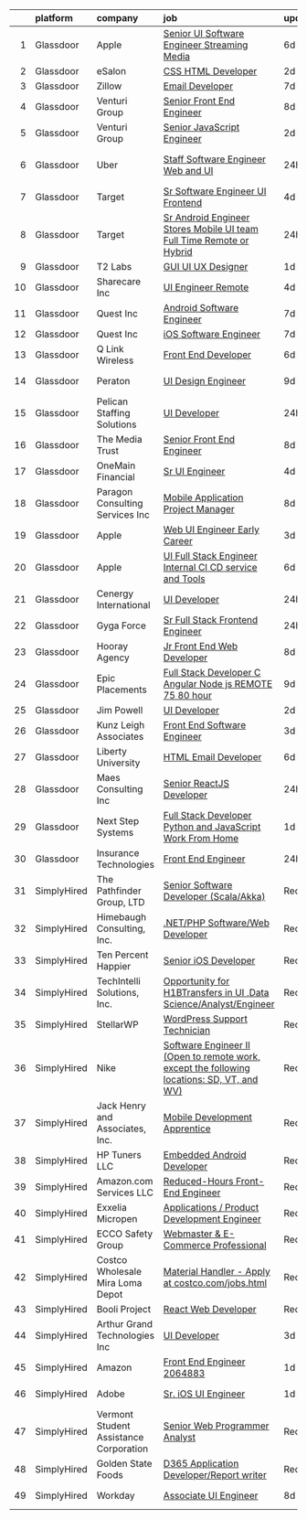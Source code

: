 

|    | platform    | company                                | job                                                                                                                                                                                                                                                                                                                                                                                                                                                                                                                                                                                                                                                                                                                                                                                                                                                                                                                                                                                                                                                                                                                                                                                                                                                                                                                                                                                                                                                                                    | update_time   | location                  |
|---:|:------------|:---------------------------------------|:---------------------------------------------------------------------------------------------------------------------------------------------------------------------------------------------------------------------------------------------------------------------------------------------------------------------------------------------------------------------------------------------------------------------------------------------------------------------------------------------------------------------------------------------------------------------------------------------------------------------------------------------------------------------------------------------------------------------------------------------------------------------------------------------------------------------------------------------------------------------------------------------------------------------------------------------------------------------------------------------------------------------------------------------------------------------------------------------------------------------------------------------------------------------------------------------------------------------------------------------------------------------------------------------------------------------------------------------------------------------------------------------------------------------------------------------------------------------------------------|:--------------|:--------------------------|
|  1 | Glassdoor   | Apple                                  | [Senior UI Software Engineer   Streaming Media](https://www.glassdoor.com/partner/jobListing.htm?pos=128&ao=1110586&s=58&guid=000001814c63a56fb140d79080585c82&src=GD_JOB_AD&t=SR&vt=w&cs=1_6357330d&cb=1654844008265&jobListingId=1007917013798&cpc=C4A69CCDBB3B9599&jrtk=3-0-1g56679cir0og801-1g56679ct36hh000-977686ffc047158c--6NYlbfkN0BvKrLyj5gPmtZO9T8euul8TCxuuKNOtzRJOomxnwSEodTz2Bc-sPZlC5mDe-NOaJjo2lqg1vkfF7ZhM34fB22XAFcitZHHNDFhF_hmP-52h9MFLB_cGXLjIhXMlfCLB0GyQmB6IQYu0HW6dfIQUKvNqM7TswbsVJDXWS4IFeQzCA5eO_jZGowMsYArUaNQeZlZfbVvLerwi9_g6J-iHAWLXE_JjaUKIBW9s-5f-KMK1LOe6g_l6tYp-xIypP5uSxdeJ-1hIXZ6FfTNRPo1ElnSqERN_veHqRM9-o1KXVTPqDvtpvWqcqQw8rWCM7RihbRQzY6PoyTRFStaH9akaBC7UgeT5YF4P_Js9TDxJwrFt-m_-7AQNwhcpGQW_j8MBABmUChofoKgYQ3SCK7HbpAdzgewF-UO4VPAaDbp-sdwGTWPuioubWOLwpFtBpC-RCQvP63GjPJEPBZyElLH0GTYFUy5Law-7rFtpYhimDwnJEz_UBz21II36PDSNYlMMhRJeoWQmc2pWo62bV7mnIRwcD6g8b3GOwBqXj1i0rUW25jLxInEfl2lA_3v2NHIGmg2flZZ16tGq1Pnpd_nSW6efaBtIaKbBcY-rjAXL0dL-VrSADnXIdkl5T3mePVYZOHWptH54c-jCCtmG9sEkRjraY-uq4VJXjwtF2eUH1WyPKcucE0mcBW1A22pj4pdQj_bLZXxWLUU8OGv28E9o4QtsMlAs00dD8MzyPsH7o_N9gjI4t1xLMPw9XCm1cdGbcLIUOj2RTPZzrHMeP-wbR0ON9i-Vym1XSX1Rb6lFrXorQHb8x8PWzAg82-Ww6dAtRyPlDBGWBUC7Ld5-dej4Jh8byW_F3Gg3ROBO_mth09UR1pFJSsAK6jTjVTCLj0qtdjn4S1l8s5a-HXHXSowNX78hgLFGuce7L5duYxqvptgzCAVqBavpelfAGErTFQdXX6dSwkEFSyJGJW3RHA8tlyO1WNi6yDhLdA%3D)                                                                                                      | 6d            | San Diego, CA             |
|  2 | Glassdoor   | eSalon                                 | [CSS   HTML Developer](https://www.glassdoor.com/partner/jobListing.htm?pos=116&ao=1110586&s=58&guid=000001814c63a56fb140d79080585c82&src=GD_JOB_AD&t=SR&vt=w&ea=1&cs=1_2e54fa30&cb=1654844008264&jobListingId=1007924725713&cpc=F41FEAB56D215062&jrtk=3-0-1g56679cir0og801-1g56679ct36hh000-d78d28495f642f53--6NYlbfkN0BEZjN4yZdNxGTJSfeQLQOWG2stMqrQEYxPlXsGtCvXCbogS6p6IFYnszG3ouTNGqz6O7jpNIceYlz64cswnB0sIHM7SRDvZqn9H6CTiV_93sAbrfT2OsakmclQVsZTpbu-Yrthf8MLuwd4pYCyTtZPYjZXbP28sb7Nsrd8BES0pL2YqK_prWsJycwfovhj_T01XeOYbsVu_B5Pmto4Qk1wxGE3tHm7IM037cezrA10ds-Qp8sHh4u6KRZ3-kSdc25fSyBZqzuokGFjC__Gaqe2QwAYdJ-DyFJ7L84IiuvYfVYo1yJiTxZheIpVAJ7JTdQDCcDpjqjJGtWmmifL89-tQsdsl5KSqSTpYUj1jv7s9UxSdfZnm80DLn-LEgv2ay9CG1zhuaXnaLyV6mlwz4VNRUhPa9RKCZ18cLKe5jnmKHK5ISKxUOSHc46dj0w2IvK081AKjPsjMQ%3D%3D)                                                                                                                                                                                                                                                                                                                                                                                                                                                                                                                                                                                                                                                                            | 2d            | Remote                    |
|  3 | Glassdoor   | Zillow                                 | [Email Developer](https://www.glassdoor.com/partner/jobListing.htm?pos=106&ao=1110586&s=58&guid=000001814c63a56fb140d79080585c82&src=GD_JOB_AD&t=SR&vt=w&cs=1_4126d75e&cb=1654844008262&jobListingId=1007914140809&cpc=8795CF9063CD573D&jrtk=3-0-1g56679cir0og801-1g56679ct36hh000-d5a371a2296d9443--6NYlbfkN0ANMurRYyPEXg08u6OamUd1Mvhk-zhFSGYIZgoJR86UvYL2v6MoUqae-sD5DnU21vr3PQNu8ZSqa2obWZbktWxgr0g78Syxir6qFJq9FS2-QcG1zbH-ZdReyN6tfx4WDorKu6fRAqkaeyW2Vts6RUdmNBZQ99TRrPTVGAhRaKI30y0uU0hLQkByXtkUqLavXshuXwIPbng46zM2Z5JoxypoCnfxp2wZV_HASFkq7Z1nD6QjfCdpQ8hVBsfbn-6qYGS7Dg4haSoHPeTlyVuLheczEGtHmS5sraWiQL2x6aFYGm85CJbOXhkYQJo2NS87q-ep3p7mrBsyhyFe3Y1S7dtGAfPf3iu-ls3eM5Vh23dvhxZxSRKT_ELU7nkDkFDk9WnapuCl99XfTtXGw1jDPi6Kbbpa5BiUE3jCo5kTpsILsgFNbJjfXyplo-iVprIZ3dy44Qr_DRWcSlx6RPDv0VJeQbfuv42OLjmHVeBbpgzapm1NmjSFUQD9KxZxEpuOVz6vPijLkmDfrbaWKxgXKRf-gJe5_hWpSsLR_VvohbUnlwo1avnooDDWaAPxwJvujldSwu77B231U7SroS1JYRJQiVmYmTiptPjMuNdknwd9ERjKB2EP7Wll4iKEH7t5CyGJAPf1ZCfHw7n7IoZsWQlUpifAHeT2o0s9q189ijbsP779r742Azp-TReIh7WNP4mdY1lc-BgrWuGxlTCLLfafh-jQLhEp5tQ0v7S_kKNYcbnsVqPt6fsXCC2kY5Q_VaFlIKqwtEQgIcr25B6hjhExjsrak-PqQSOwTFyL6ARW2U3MBAnBGS2vGg4eoY4hY6g5voQTgBfAPbQE1Y0rMc5trcDz3VefR7kAuOSJouRQUmi6zdpt6JmYkYBA1rT9ZoI%3D)                                                                                                                                                                                                                                    | 7d            | Remote                    |
|  4 | Glassdoor   | Venturi Group                          | [Senior Front End Engineer](https://www.glassdoor.com/partner/jobListing.htm?pos=117&ao=1110586&s=58&guid=000001814c63a56fb140d79080585c82&src=GD_JOB_AD&t=SR&vt=w&ea=1&cs=1_82f2b40d&cb=1654844008264&jobListingId=1007910234755&cpc=545C0D17DAD7ABB7&jrtk=3-0-1g56679cir0og801-1g56679ct36hh000-0cce87c2f7dcf889--6NYlbfkN0DiMBqcaSMT8lrn_viPgFID_2aewekq0duxyJS2DdWDl6I0UnuoC7mcAdBs-ATn3cQAqSfDZUWF8wDtisZl3LekXIOX6FaYmusw585o9ZO7sI8LGYrnZGjTFQGZ7mupt4N0O9tN-kHcTr-uSPAMFUYLAO8bRRkbOVyIQEVy3Uur1MOgfmffHx3N-XVdVbrHzmcUoJBqeN_4op1-VXD_DefehEAQSlPO5-MHSSs3qtlF2WFJ-6BZKgkzV3MBLfw7fjLR3itTrf3uDOTPFr5I4GzEACPATqdM2w-0hMgS0rJ-VVSauaTW4pIvyCVVfpou_yj6L6q4Y7ERnxNu63RRi_QhgNr1CTuXn2UWpFV7MxM_oaxomMSiIdkrGHkQNCglMAwi1iSDZvqVKYguq3QWeDMJI37gd8NjbNl-2Znc9oBP5UdNqogMFoRbbclt5jWfoY8jghU-ZrR8Z-qpRRS4oaJQjg9jUiRynuR1XFHTJJWA53dwddqLVd46rDmeWN34dkTrC94iZrReF3N7aWYPbKJP)                                                                                                                                                                                                                                                                                                                                                                                                                                                                                                                                                                                                   | 8d            | Remote                    |
|  5 | Glassdoor   | Venturi Group                          | [Senior JavaScript Engineer](https://www.glassdoor.com/partner/jobListing.htm?pos=111&ao=1110586&s=58&guid=000001814c63a56fb140d79080585c82&src=GD_JOB_AD&t=SR&vt=w&ea=1&cs=1_3113cad9&cb=1654844008263&jobListingId=1007924193678&cpc=22ABB673398E21F3&jrtk=3-0-1g56679cir0og801-1g56679ct36hh000-16a11cd588445278--6NYlbfkN0DiMBqcaSMT8lrn_viPgFID_2aewekq0duxyJS2DdWDl6I0UnuoC7mcAdBs-ATn3cTJ7WnazL3hN_7r7xQClF3UBH9hAB5PIuwx3ioaNfcNfiiq52Wo2nP9LHOllyiWju554nExgLH_thI2EMcA5D4rMJ7EXSv9ZRAROZHA3QxBGEvwjVtxkiDrmIFHj52hAkib9LArfN6ZO86aPVZ1FO8oNuEOibYGjQ2wSqqgmKccXGQcVUAtLTz3T48uxveP4rPLzIb75aeo8fdDeD8PoMe7L8fhVK0YE0la0WVN7KxDqSjWprr2GvhsmIq8v7ihQZunWHhjgB3CBNZDlQf1Ap74R5sxVUJGYlfED0wRl75RRhbpEnczSiqHeiHF69YVjgmzeujAJLBmyL55LO05NjIXFUTCayoAIEnZzWwYSY-5SlI4xNpelRd0B-mO1X3engABfH4vM2o9rINhZ7fdFgRFzsS9bqPWEa_670wyvFd5QkSMyIOHJrmB6bI2S5zyMmFC0i2x-Oyv0tapcdNCESx2)                                                                                                                                                                                                                                                                                                                                                                                                                                                                                                                                                                                                  | 2d            | Remote                    |
|  6 | Glassdoor   | Uber                                   | [Staff Software Engineer   Web and UI](https://www.glassdoor.com/partner/jobListing.htm?pos=115&ao=1110586&s=58&guid=000001814c63a56fb140d79080585c82&src=GD_JOB_AD&t=SR&vt=w&cs=1_b133d5cc&cb=1654844008263&jobListingId=1007930463497&cpc=1FDE87803EF93CD3&jrtk=3-0-1g56679cir0og801-1g56679ct36hh000-82379d0ad716ec50--6NYlbfkN0AVIi8UxprrPGU7QPohOxOOpynq0pcPnEidcD-eE3H2Sjj4_Pku15tMmP7NP-uADjoeetfiRotnvvw4s6V87fYapHfL8VtlRrUhCg-wyrq18JtzAETy-wFtx_PUhH-1t03Ypyp2dlcuef0C7KdRwVHv_l0v3ivocQ4J1y_JiRqlMiwEbUEyF8SYcwmP1jrT3SFFu91CoosgeGM3Mhnc-y4Kol7X3p_vsEBJkWcQuKFcV2IT0SK3n4TgTnsUuqz7lL6jDcKN1HMoE1Y7wdd1IQDx1GkLFAEJkbr-wQycgfxcKegzazPjvcUHpWf435tKmYjOv121KgEkV9tNlYzCUlHOi12C2xNZlTQwQahJgeYRrtu2dNGO37sPvHCJJrq8Sg2A4V4EYIls6Er-wbXmi6_iO_gD940PaP6NV8284-jWrF0ENFuwG-9pSC_Zw0b5xlmIWbiwMY1-tD99aDoeo3g1f9TAHeDbcQdnZTV9zzGoIh6o-awLDprCtALJ5PePdvbyaaRBEztdbKYKSW-lO9F47IRceOKES1Qv4J0JasJewy7IT5hvx2ifhSRaKhK8cRkorQbEYZa1BWfDTQVJuF7YostwfY_VJs47TuAcHo50BWGcLy3fVrR0lbdn80nCepR7F7QNXgj2-mSh34tCH-661CMcIWix8TKPgdcjrnCIMoawjLZO4KmJWe7SvsNH7x-A-46XgwW8QpqzJU5qOSRUPvUdMko98qG9lX_4MzYWF64joPUz-SiwYUirQoYnyd2GCGJfS8FuBOMhmqMXkIxHl-jK2oW4phgYbCGm6WYQzFL6MNO0AvoR1TUM_SAdPKcqRL9U2sT57CTrzr4TxoCk2CL_SUPKWw-CqkvM_VXsHVyznXcd2ztm2yFmyXqsB4qfnYOQEAk56v0d_HjMOxqiG7HV5raYJanRBDM_wAQ8fqrdgdnj-viZXRxLVwnpjkHvJVz52gqFyqtSwq27zU3S)                                                                                                                             | 24h           | San Francisco, CA         |
|  7 | Glassdoor   | Target                                 | [Sr  Software Engineer   UI Frontend](https://www.glassdoor.com/partner/jobListing.htm?pos=121&ao=1110586&s=58&guid=000001814c63a56fb140d79080585c82&src=GD_JOB_AD&t=SR&vt=w&cs=1_d3a6fce5&cb=1654844008265&jobListingId=1007919401206&cpc=75B6770C194DCF89&jrtk=3-0-1g56679cir0og801-1g56679ct36hh000-4896f95e10495317--6NYlbfkN0AgONBeCfCTVljpwzR96jFX3mtyFC--n153CYnqiKkqIbEzGownH_L0_wgVvmdp1a1UNNXTmVsFEDtrepYvHmTbD6PaDEHKGAdyg0TOC3ujXq--XGgAPkZVHX5KEpCy2UWFnkTLmKbChWVPJ52gagBNQ9Kv5Bqa5MfGz8Q4uJgqb_ay7oXmVCLwbpnZjUC5BmjQhLSDAwlMrNgdqdV2LNhXU7Yf4rzoMbKIfFsQOCbW4h5MF2TSB5hz8tFVCPzY3sUEhn6xEEsPtkzTpHs7vOisx-T_qVKEpTdMCRz9O7zFNOmgn_JCT9wiU9un4TBo1b6hCHGZkpASSGPEQSy-nQttPgv8gV1BZyWuQDAtFLbRGL6Ze7yaa8QmNA1aXyPEKlam1jNlXJQK7aalLTHOQ22ZO2OwaxPARI2Nn7ZUwRfxvi2EwSevHRwk)                                                                                                                                                                                                                                                                                                                                                                                                                                                                                                                                                                                                                                                                                              | 4d            | Salt Lake City, UT        |
|  8 | Glassdoor   | Target                                 | [Sr  Android Engineer   Stores Mobile UI team  Full Time Remote or Hybrid ](https://www.glassdoor.com/partner/jobListing.htm?pos=103&ao=1110586&s=58&guid=000001814c63a56fb140d79080585c82&src=GD_JOB_AD&t=SR&vt=w&cs=1_8a5671b0&cb=1654844008262&jobListingId=1007930281865&cpc=8EBC6093F3E034FB&jrtk=3-0-1g56679cir0og801-1g56679ct36hh000-f0b5e2c42fa46481--6NYlbfkN0AgONBeCfCTVljpwzR96jFX3mtyFC--n153CYnqiKkqIX_9jcboxCHu9xR05732QjkzFvW204qtu-Pzo7lxbSIZBRWHewz-YwYKFRwSTd5hwkpxvs5FIJA9SKWm-KHNc4tlZiXImZfoIdvc9HOM0FW5q9OExXmml9vG0NZ_Glh2WCeCGNQXAlKx2pST4aWKbUAZBP8dkmDAYFQaDpf5-YvhULCWBRPQgHjFueiff9sDkpPOIc7Ws0GqoMfKaP84f1TLVb5Oof0DqX_3f-dYvVgLK-p4wRmA1MIFUmxiThflUj1PjZ_zLUvygqfYbPNXngJvHKxIlWoVMp5F1CFP5JABSf1hTyiHqgNBtXAHBDEm8kibbkVKekB_L4Bfyd4R12reg-v5CMst0sHY2uc717cFv_ebiNvWBgL83X2wmyUdC8i9k91JHArY1w8-8P38row%3D)                                                                                                                                                                                                                                                                                                                                                                                                                                                                                                                                                                                                                                          | 24h           | Brooklyn Park, MN         |
|  9 | Glassdoor   | T2 Labs                                | [GUI UI UX Designer](https://www.glassdoor.com/partner/jobListing.htm?pos=123&ao=1110586&s=58&guid=000001814c63a56fb140d79080585c82&src=GD_JOB_AD&t=SR&vt=w&ea=1&cs=1_4533e908&cb=1654844008265&jobListingId=1007927015310&cpc=44CD5376B8534B8F&jrtk=3-0-1g56679cir0og801-1g56679ct36hh000-88fdad46afa941a8--6NYlbfkN0D2W1O6DpjgqM5t-Ytd4rWfN7zm7KgZNT6v4xi380-TNoafG_tUEkKvJdXorb6VoYSE6sjVX1kUCkmsNuH6WCf5kO5Gs5uD9UVjt-nV7YkXjbodDSuQRyGQsosBRGhih3WcdfQltN15nJROO-E6KuzdoSIxQvmOdLaL6hSdVz9Aa1WRUbnTPubpH0DqG3RXpyxdOkgcybLV4gNWCn_qroo_xPk2DH5cBCLlx2fNh_jfApiOZ15dJ0wMFgI6NpHKWIRIwtzcqm-IGcLiBsUXgPo_YrD9fmTvO9z8snESYFZwJPD8KFaEzuhWYtMZIugWtFKEzg-gG2gGPSNag_Gk3W4xFdAuoYAYKsN7a-8jbCTcE2ZZ65zvSCWRS6Xa6Mth7K9ytE2QsToRK4UJT8PBXNzyt-UFPQinP01G-5xZeiz94cWr29ImjGjeL5AeKtLGQMjX32t8PS6dqFLyKl5xMg-W)                                                                                                                                                                                                                                                                                                                                                                                                                                                                                                                                                                                                                                                                          | 1d            | Remote                    |
| 10 | Glassdoor   | Sharecare Inc                          | [UI Engineer   Remote](https://www.glassdoor.com/partner/jobListing.htm?pos=108&ao=1110586&s=58&guid=000001814c63a56fb140d79080585c82&src=GD_JOB_AD&t=SR&vt=w&ea=1&cs=1_b34d0fc4&cb=1654844008263&jobListingId=1007918930576&cpc=0FE1F5EA2BC84A01&jrtk=3-0-1g56679cir0og801-1g56679ct36hh000-c98b157ce42aa0a8--6NYlbfkN0CD1hBfWsBw5DM-YDGAaMep4uvZgqlruHo5sjceRFS_Kd4jXnpZREDJtd83C4OGlwS-CuIDJJLb-mhYX6y7QEEKeZAtWeGq0lJfAW6oqSwracDrRNQwh5eQpYZfIxm_SB3kvRAln0R9q1qb2WwH1GP3PDMNI3EHt7xAjMr1Secl8tuw6J6jvSC4bzCs44IRna2eLUNrOVYeJI5KATwty7opYZ2drxv6IGiTdixe6qHsAkwM61BjrHQbIjNgvMVlKDfAi8hGFCF4puq5jfpJI8XmE_RAmU6kQPpzSAFTmeeVvrPSjz1L8ozDOMMX9niDFR9ypYGMZxpBd2zXpQkJFbWTMgFMzNivAhF7Y4dgjPSbMJia3Jb6FcC9fmcNIoZc_M7Y6_iLF5H4jQS6HHMO_gSth9OgmZT7cKfZi57D-b0Ebsc6pDSWjocS_9lDwkJaqggX5WZQruQAJIkw4Y5wZTomkhZnFB82C0oeLQcUlRcZUEZZ1Y7AOyi70KzwP6AB_LRp8fp0NNXuCWldRdNKphHAE-WcS_35XFx6yqDo5-H-j74rbLVtG64ZPoFnW5P9hdGQbbV6N82dqRgw_8_oRQy3gaY8bVOV04iV6nTo1DmlDy6h7-HCGApYSBbWraGNY4ZXgMynf9IVLA%3D%3D)                                                                                                                                                                                                                                                                                                                                                                                                                                                                            | 4d            | Atlanta, GA               |
| 11 | Glassdoor   | Quest Inc                              | [Android Software Engineer](https://www.glassdoor.com/partner/jobListing.htm?pos=105&ao=1110586&s=58&guid=000001814c63a56fb140d79080585c82&src=GD_JOB_AD&t=SR&vt=w&ea=1&cs=1_bfa419df&cb=1654844008262&jobListingId=1007913082589&cpc=92BEE8AC7E71C1CB&jrtk=3-0-1g56679cir0og801-1g56679ct36hh000-c83deed1d37c587f--6NYlbfkN0AN_JNTJIFijo5V-LfNIdfM3sOQ91lzp_RNjBLjfK2Ms-22nlTPmIuh1-G9BmoxBSUh2lSGwPQyBwcZhyJty9CTB7C7osm10EIxumRfkB41BVyU98G6G6yqNfkE1wABwwnSIvOVAU5AzEJkNGH7N0iB_BPWa-qiA2rjJyUeiUO-tF3IRytWIy_qvLGVQGEQC7jE7obggo74PazW0M3JUiCeFdzjm0iT8Mp5xkWNINnLHCTgkymNLRmvt7A-fteksij7qTTSiYgrwfBzHAB0ag-s8M4jrah2HOEAXqCaEljQkhmFc2sxFpDNqsu5E2gWlatLJFLqCtBZlsN0wH8_SzGHU4ZVm_ZM7uYR0IW7L8l2mXK50gsoQ1ExOrrTiOOYZm_2sG8ylqM_eSw_iZN_Tilk__kfLnmbUns2LN3Ve1baVScxW1_EY4S_tMGhXiSVP1rbABIoUBtPYkL7hyiXyufHyNlOPU7LvFCjVryCrl6YWgP9TBh0io-vURfiLnMFdOgBaKpANRdbVAnMIrSM_xDx)                                                                                                                                                                                                                                                                                                                                                                                                                                                                                                                                                                                                   | 7d            | Remote                    |
| 12 | Glassdoor   | Quest Inc                              | [iOS Software Engineer](https://www.glassdoor.com/partner/jobListing.htm?pos=102&ao=1110586&s=58&guid=000001814c63a56fb140d79080585c82&src=GD_JOB_AD&t=SR&vt=w&ea=1&cs=1_7eae821a&cb=1654844008262&jobListingId=1007913102030&cpc=F9A77EB4FA44235E&jrtk=3-0-1g56679cir0og801-1g56679ct36hh000-25abca8f48abd420--6NYlbfkN0AN_JNTJIFijo5V-LfNIdfM3sOQ91lzp_RNjBLjfK2Ms-22nlTPmIuh1-G9BmoxBSWsfk6oXLzFgZ9qdCfTEWGDU_JQ_IZNCd6i6l6Xsjdej_apnDw2MOp7W3PnWoimW8Ii0Jw-rnx-YKdMrRAeNsuwodAAmnaf2Ar-_hDoIOGQHPMTMhWtfHm3bf-a9K-TjMBi2fyps8OHbKdRq19TknKVQ3Cx7zBsUloflzluUSEDpVt07zt8UwBtjS_LzmLpnSPyB4i7AbW6zat974fJ7OR7mZ6WqoXN735wgOH8b29pbSAKPNmfW2PtEPLNnhzM9srTxqHuVOOzTT7MJE8NWDw6Er_P3T20ghgqmNGwVCyPU4kyHrp9XNxpGagnkWM_p5aykGUnlAjgyxO_MLlhKDwvIPPmlaXvdDKyz2LReKcKrJMti6NNYMLfzsHBZOugdYUQAUIG4UT14oQUWH11oYhjBarzzbCBNl1N_S8864qAnAELJQb0fX73NSjO2Ajy5JmZJ2AxWJQw9w%3D%3D)                                                                                                                                                                                                                                                                                                                                                                                                                                                                                                                                                                                                           | 7d            | Remote                    |
| 13 | Glassdoor   | Q Link Wireless                        | [Front End Developer](https://www.glassdoor.com/partner/jobListing.htm?pos=114&ao=1110586&s=58&guid=000001814c63a56fb140d79080585c82&src=GD_JOB_AD&t=SR&vt=w&ea=1&cs=1_1161802a&cb=1654844008264&jobListingId=1007916560892&cpc=8507CEB59E1C6AFB&jrtk=3-0-1g56679cir0og801-1g56679ct36hh000-d1ffb0bc43857c18--6NYlbfkN0C1n-7uwLBmXreK9Hz04i1NaXR3ByHk8AHoFYtQOHcuclvoeboijQ3cDIYgbuT9c82C1ZxGy-lS0pRsUBqTRCHDPeNFLwDJU7sAadezloB7ygwgjRxR-ov_6K-LR67ZKJL9C9gZCX0paF-STeft9IW4-BXOFrMRuRpIdtsmE6ztDc25-xVMt3E9PWaQF2GygGaHmDWvoCWt_rLqeizbyZPaNJPVMrFCX5hV7L2T3pI0VVPUksikUcPdQb6A8Fy6zuGgeH3J_ma4-XMmLVdI-TD67cTBhsCv_YC618l5vmV_UH7GEqQegaHf3l6J84rhaoIHMINOOfcfz6NZTJa6BEHTRozx-vBSdahYjaH1eIsgWspjcPrU1K4mT1t-pLiliqk1itHuVoU3T_8EXQPq2VSoI8qGDs1ZII8RsN0sSTu5IuDyjW_L8Z5m-9Z8G_3FGljxM7pRhmmTqp15WfM1vubiagA0106BTh6gFejvG2Gx9wZN66ss3wcvYEF4ie41XnDm4IV2dRqyZg%3D%3D)                                                                                                                                                                                                                                                                                                                                                                                                                                                                                                                                                                                                             | 6d            | Deerfield Beach, FL       |
| 14 | Glassdoor   | Peraton                                | [UI Design Engineer](https://www.glassdoor.com/partner/jobListing.htm?pos=109&ao=1110586&s=58&guid=000001814c63a56fb140d79080585c82&src=GD_JOB_AD&t=SR&vt=w&cs=1_5247ced9&cb=1654844008263&jobListingId=1007908040616&cpc=DE56C24FF6DEC286&jrtk=3-0-1g56679cir0og801-1g56679ct36hh000-58ef5cf6f669573b--6NYlbfkN0Cx7R8OmodZU4Ze4hnUhR0Myw3_voyDLMHXumN7ynSuTrXceT3foN28OOGtcbbQ_74VxahBkURUwvgY0T_lQpTHmbZdizHVjKpUxQ5PlxHa4G5W4py6IGwGXdeUIhYylfc0l_WqmsBf0ytiEd9rWpIkcqibTjicyOKG0by4Qwrgu4Jmg_wWVCD2Tdq9cq9ZREuP3Z8uU1D_nBFhakB5E6VNoJooty44Srj0lXbnzPU0RzrxMYb16Mrk1sJw3dSj_AnAsc3TBmAUwZgEqImSBBsyD3_jszQgZ1jnutY6c248pj86UOcFhFcEEJrf9tnu4j19vVnMQtvJYpmIA0BSFW7OeZt1RNxqccZt3tlqKkaPB55CYGvrOaXCizUfRuoWlCIaF-L89K0l0Rh_dw2DJoIwMQ5S116oEBzeyeCoJhJ6nGrl_MUwTckQJwpvsmxUZhbHjttB7Amgx7YzUDDAl46kfzUi-OEOs_NBrogokDeEKt-qq1NWVtxGWdxuHFGLgYTNOzlbKQ270F4d9c8ZCyGi8ZtIEep2vpztj8C7EZ-AXiVsDQCJuMUmmIfwVwRGVBWzUvha4D-DN8CzoGkY5J4v80xYOaaGtEZCCLNvnrTLsEjSJMLhgkdiHQmTiokeSjWWApjybE446uAfPEf3vnOxCB_pXHN6bHkaIyhfMChOBsbjxKR5DVoGDmIWIeL6h6P0ixESlFpvY9cB0IRUvzh8SpCjOnDo_hlsxwdDE5wx_AdK0caWhQBSqbjExKRYzEyP2fsvqMIr3i7oYBlQjaMOLJ57hGrwRepEP37jKpDyfwiuolH_WXtLgsbvpETFxM-kepeqki21A0BC3Umw7-HYmuM57JUZQqkmP-679vk0YCd0YsiO3_UYcdYPn9FcUhk8wxL5RIKr_nY_sLlcQtapBGx8vt5QjW_MDVS3b8jw6gsZ8j2drFcfJNhF1Fj3NMcOdU5e9OxARRJWYS1vZmi_YWeUfNoJ6ZhNm53cvr8CtE8KnxkDBDZ2GyVxa0SouIfPgWrDw-LXEp9NVJCmdFwk4qUoJ63RlHwCtvdWY85DYMsDtFdAeuLVVjxVSwtHj1lhInqPit3_pk0eH395v0hrYrU5HSIBV6c%3D) | 9d            | Chantilly, VA             |
| 15 | Glassdoor   | Pelican Staffing Solutions             | [UI Developer](https://www.glassdoor.com/partner/jobListing.htm?pos=127&ao=1110586&s=58&guid=000001814c63a56fb140d79080585c82&src=GD_JOB_AD&t=SR&vt=w&ea=1&cs=1_952f043d&cb=1654844008265&jobListingId=1007929657629&cpc=6A22310A23505C64&jrtk=3-0-1g56679cir0og801-1g56679ct36hh000-ff58629627286eb4--6NYlbfkN0D_lQPBjuOdDVOfK2jfxjEwsUDkHVjLMB8leImtkwndJFM1FRPbaarCabwiSCIlEHsXJFVE6RC3cBkbPlKTznPrm39qOcSDhmnTG_icZ6XNm8dMawk4n1AwU6jR6yqlpbWEkYGij484ph9AS9h0j22jcWZ17NlKd27AYFBGjafbUpCpXK777aSBaPRZZBc9x8qisPuAt6b_NRRWNYTOEOs2ofIsZMs6XltQvcJSg3w8LWvSvTjzrSN5Bb6w0aUQhJY9IQoU3zykr-gMwsLQS7J0yK0JhPmRC8V5MAb_rryCHnVuI5Lka3e-Pb1PUuSB-IS-Py4UYvaNxlrUzznDUmnE_2GaQ6qcROf4G-kr2D2vpO2Bb7vK9IncDiUzNnTfAAceucr0MZRuT9CW90sPNsIOAyZS-MqicIIgR1DDEWGCdEMzQEGEgx6YZUtH0jZOZ4Ikxv1n2mOX9foJYrrKrLi2GuHmDhd8Dv5uA2g8ato_jKwXjX66MKjl8R_2tekz4SA-R68PKhNhf6oK7xsYdSGG)                                                                                                                                                                                                                                                                                                                                                                                                                                                                                                                                                                                                                | 24h           | Georgia                   |
| 16 | Glassdoor   | The Media Trust                        | [Senior Front End Engineer](https://www.glassdoor.com/partner/jobListing.htm?pos=112&ao=1110586&s=58&guid=000001814c63a56fb140d79080585c82&src=GD_JOB_AD&t=SR&vt=w&ea=1&cs=1_aed85cd4&cb=1654844008263&jobListingId=1007910273073&cpc=036CEF58F9688075&jrtk=3-0-1g56679cir0og801-1g56679ct36hh000-b0f58a88df791d58--6NYlbfkN0CpgtvgNfb_0GDh77AeZwQGgxMxc-pJB6_jw_LMjuU1MV7IREIiNV-vlkpYz5jbNJQYsu8eYPmJvwXMpthMK0dNjNQR9JYSNzIa11D4xxnch39aX0jcj356Ivg5TZwOcLDcehqczGWu0ZuNOm4LbP2igCicLBs85HolaTJefwOXou_SPJ26bDyMLJw0VR9oB7vZWlqMo4jIcYQbk0r5qg8uyciNg5R6ySj_ag7KELZNpBIau9HKOO-Om7pbRn3BZKlmPuSOSJtoyCVEqs4qitzKgJHogS1CzQGIrs_nX0ZbNAqhInmExDSNL9kA0pwk8qK7hja4I-KniyrwOnLCMow5iiz4sUzmLjSZpVPB7pPaRMGjGvnfaQ76aGd_gQjteZeePUJEtlHRUo3_gfzpH4q07dx_5nXHkt45i93cf9oeNUNdcswAtnegzvHS3oqbs7zs5_ELLFpe8RTXBLiBy3KTeLJ0EdyMuwYRYUL_B2kG2zBF16CPcDYX-3eTrHeuFYw%3D)                                                                                                                                                                                                                                                                                                                                                                                                                                                                                                                                                                                                                     | 8d            | Remote                    |
| 17 | Glassdoor   | OneMain Financial                      | [Sr  UI Engineer](https://www.glassdoor.com/partner/jobListing.htm?pos=110&ao=1110586&s=58&guid=000001814c63a56fb140d79080585c82&src=GD_JOB_AD&t=SR&vt=w&cs=1_83b580ff&cb=1654844008263&jobListingId=1007919305902&cpc=9FE5D8D7282D4400&jrtk=3-0-1g56679cir0og801-1g56679ct36hh000-82e56846f05894f4--6NYlbfkN0Bjlu5n-gv5HO0Uw8oUWkLCzq7-4ueCq4bqHo-b0jTNgEo79qTxKEF1eiLEZ0uE3qfwYVUTWQic-IKWyxaUyZPNZhc3McjVq_8AFKmkCzol7pUdBfgTMRpdMnH00McZOuf6uHa6GOIQjk0ZzFxxYwkdC6v4uu9Amqik5LIRAMyd7tbgvdCsbYkkXuWhPfeojjL20F-VH_W4kMoM_-JXrUW7YICkJqeefycvo0nb9-Gg2Cwel3tL90YWMvInNihxh3Nc1EGgJ31bJ40acfKwrgSnjLZ5UfmOuV-N_gOcBqRQJR-8WG5KbltikOGhff2yGTY-OSmo3fWqrIkGF4NIFjvvtEGrBL7Cj-8YJqv20H0j9ivSR_hYv5a_HaGj08mUH5bUnG7f08rymqphqN3lmhOIkB75ywASM5yvaVeZ8aH9eGbjQkzgxgdXDqnN3frRCkM%3D)                                                                                                                                                                                                                                                                                                                                                                                                                                                                                                                                                                                                                                                                                                    | 4d            | Dallas, TX                |
| 18 | Glassdoor   | Paragon Consulting Services  Inc       | [Mobile Application Project Manager](https://www.glassdoor.com/partner/jobListing.htm?pos=124&ao=1110586&s=58&guid=000001814c63a56fb140d79080585c82&src=GD_JOB_AD&t=SR&vt=w&ea=1&cs=1_857de4a7&cb=1654844008265&jobListingId=1007909903367&cpc=E773D000C9BC26FA&jrtk=3-0-1g56679cir0og801-1g56679ct36hh000-9870445f68d90254--6NYlbfkN0D4X-oBCrHzo0OJlb6bbGcQCE-rFDL3zJXQsTpHEtJBqKMgfH4byPOozvNtJcBQQ3U4dj7aMrd-i6gK6T8YBlDzy0uGUtZZx8LDkXm6ONgMIbDyETUYvVzRQMDTyHctLWbZRgnZsizYAQulDxU-a-P3rDJIls6uoeVkbrxhF6ktjQnEbjJRMJ-CzJi8ToOfID5NRPdr51oXR0HSyf9TNQgqevERXrMR2bwcDjb5TlSur6X8YrUTesTmTeJKrH7KJ3zmFCrQfi0aNE8ZoVFlktkNdyhInfmhmJTn4h1wubWKUJXAChnU9uziEsu5zMgjCfdfvCE2joHLhIMs1sBYG08loyjQC59idSKcSHDJJfum_VEaJ1k1golwJGWAoEPmwIgck7MRDs7o-28FTTZ2s43H0TQoLo5cL6gwzgoB-K0RlgZlmHgJq_Kg3kjUuL5yJxdnHPP2xJRPB9QRzcMj40HKZQS1Q9KgX5J6LAiCTJsKLSXd-2A-EbIc7ayU3RS2LzIiDAkEinOMmBP3u5CYTp5k)                                                                                                                                                                                                                                                                                                                                                                                                                                                                                                                                                                                          | 8d            | Remote                    |
| 19 | Glassdoor   | Apple                                  | [Web UI Engineer  Early Career ](https://www.glassdoor.com/partner/jobListing.htm?pos=104&ao=1110586&s=58&guid=000001814c63a56fb140d79080585c82&src=GD_JOB_AD&t=SR&vt=w&cs=1_392be1db&cb=1654844008262&jobListingId=1007920183698&cpc=AC285F3A3ECA6BB0&jrtk=3-0-1g56679cir0og801-1g56679ct36hh000-84b34aa49abac586--6NYlbfkN0BvKrLyj5gPmtZO9T8euul8TCxuuKNOtzRJOomxnwSEodTz2Bc-sPZlADHp0xxmf8VEua5gx5degNjhGWHjsXjMZLc8jelF-jjcxDjKAs2veg3r3u9lY1zdCfM0m1DtvvFOpZLNt5WW1rssifDdYkG0Iiw_QofCUWGPV-dUpfYIdwvVvcA7Of7nXjcatmkrHU6Qa8UsbKdGZ5k4wuGpvM4ATulpQYmQ52LKmVsJBy-it3BJlDGEkFfp1aGq2vwR4Ghh7mI9krjOkgrfBk7hRRXmUtsYzZrc7gL9HkBP4WnZwyvRM5f9rv7McK856t7IYYn8ehfRMfwqQdmxIcbDs7c41vm9mcFv-pHDU6TmM3efjHhAFbMX4HNxzB7ZdTdIjgrcEbUILObQ6dldviVTtE5PORl_F_gWT3ywpukK6TJLDuQLBlzHV2h2ttjdLfcXEbHcCuOyuVefDn0RXPIMMEdKs71aZTDTGhPtbLfxaUQfaHFogh5W3v4KsCGFjnNj_THCyjHCifgVIUNVJnzq9BO7UdsxUn33ZmR9Hg-mJuotgNgARHjFFVwrHNqkWeEpe0qoQmS9otVdBP9Ik89C0zirmhlAOMCX_FXmTXapkzt-MMpjer24XmvfHSftdY9OKPwO-B6_ysnRRiQmYtNJrAaGq-pvC37XN19I3jaMGv3FiO2ou4QBbqBHAJsXTcRS2qEhKySzyokibZHpus92TgYt1sksCM1OgcOgC7pG8kI8pSWL9Et5wor-iqo3x6_XqVVOFUHPsqYQyrlISTC4637iAGu-NzzGDjRgCfwgz5b67-kkK6Ymb6FF8KdYQUrNWmU0zxP1lR0VVRmUVA5d_sLsDMnsWEW8GV-Quz1RhDlN7xAn7aHTvMORHsd62OBzrm50lcB3lnZaT2hH1AEo_4DLZhW16xIrjMrN4-udB66f8SPU4t29QXIM5gO5eidkCCkSkwy7Svu_gQ%3D%3D)                                                                                                                                       | 3d            | Austin, TX                |
| 20 | Glassdoor   | Apple                                  | [UI  Full Stack Engineer  Internal CI CD service and Tools](https://www.glassdoor.com/partner/jobListing.htm?pos=129&ao=1110586&s=58&guid=000001814c63a56fb140d79080585c82&src=GD_JOB_AD&t=SR&vt=w&cs=1_573d66a8&cb=1654844008265&jobListingId=1007917016309&cpc=F41FEAB56D215062&jrtk=3-0-1g56679cir0og801-1g56679ct36hh000-269474d7fef6ed37--6NYlbfkN0BvKrLyj5gPmtZO9T8euul8TCxuuKNOtzRJOomxnwSEodTz2Bc-sPZlADHp0xxmf8WtgwAMp1M4YiRiUb7kS_j5VXHwJYHxzLT7a8z2FciC6ODZvQbMuh-V9CAl46TiwY0wPMeQKAYPpgk715Y08oDiRJsj8Wpwe8GmZcsCxcD70yWgpF02mxrBUZfnUqzk69KOGKsvxfG59HlypfnvsAFb7J-r_JSsyejis4ms-VTwDZitel3TCYY-7r-Mfm6aNPiExkLWPEDg5dCsaIDKP_Uf1oWGI5yGkNICYASqEtw3A2wgkfIQXlg2dfIpl1H2Z8EbtoOFR1CTPwJydPYok0Fy3d2hA-rjaovdsYLWD5TwTyxptiAA5-DsNKL7ppaP59WV6mcS4BA1vOHok4dW7VQAUYkjHgI_Q5LgZ--aKKXYHz4NW5gGlqatKCxyswMj0cnPbcZ6tWWff_3HAg0AuhXSbc3wNAcdBN2ri1ihpRfrg3H-DqEQV7DR7b-4Bg7S4ZeuB7M298CIaiyncBV87kj5-XjXEUf42umFuYB247SqoSLQ-5I0htLXv1dNHw25Y-e6ujfol8RJgASFf0gXNTl5lIFTPoG1pQkUu0izhR5PMGvMyL-t_2kAL8atmCcR2aaJTi258fupGp6XoF8EjwOGPPgsSm5Ok-rzB66G8r9kKJpA4lHKLlAvbtEWTjDVYJ3Ru8FQdv7E68CdOnnolKcxKUUaJDKKj9TVjWRvc74TOACK4aStOTO6XUdUI3QlsrGE24M6y5d_kBIo6rliTvL1UBFZa7y9qJ2Rjv1aSiy_CLRved4dhydtT10hUM_uhVZw1gEKJWYjoqP8dFsUTQ24JXNzmC4ZpBmX0O3UrgmN672PhcS7rN497DNlEZOqJle2xIMqTjT8JvQooiznRdVzxJDe6kXPrLf_VMUqth682VKKbU1sN1mUpXBzk0NrkBypyhWQt1pd-a7aeFH-09Hpe5clWp4RSbsGioLJr12dQISff_S4WINg)                                                                        | 6d            | Austin, TX                |
| 21 | Glassdoor   | Cenergy International                  | [UI Developer](https://www.glassdoor.com/partner/jobListing.htm?pos=125&ao=1110586&s=58&guid=000001814c63a56fb140d79080585c82&src=GD_JOB_AD&t=SR&vt=w&ea=1&cs=1_f94d7b30&cb=1654844008265&jobListingId=1007930056992&cpc=AF1E4A3695F490BE&jrtk=3-0-1g56679cir0og801-1g56679ct36hh000-574c5228a89fb687--6NYlbfkN0ATmQl8QC8MsPSUYtg6QcSsrNiCenr3UAJ1SEX3NO47gT5gau_sl1UzcgxpZ484uFhtqYo8PLUcb0tofeureQs0CEguEBxgG0Pk187J5ltu9aRhNs2T2DMXhZDuIVpK6qM6fgIKJ-DR6XRE18GfAzCoXbQMaR5QcL_teerSDACONXpAiP6W0Av_KzLB98tCMBmhTRz2Ccl1k1Zh5Ys6cR4A5sgSN_MEbDpwXPJvXJcQrwroP-FmPc_HC_DjTjE0JYhaN1ToqpLEmecx_PEsLZZsTwl9qwm6XN6h-rsV5yoAAvK1L8cFScVZ0LTEK_-O51Kf75qyBXeBpSiMsxmHoO-JQzIT7XLuRs8vUQIwSLh2DSu467PTMfkj-cleGOIqRBTqwH8JEduwxafFAhEp9KiA0pfnq7rtzOhmBsj0u0abXoxwXn8fbB90sOwY89L2N7bvXesJMCizzGe3lhbluuKlTnPqHU0UAv2eGJYDaEfn_dJRittlioPEB5MqN2ssk7lukTbuvvqbaA%3D%3D)                                                                                                                                                                                                                                                                                                                                                                                                                                                                                                                                                                                                                    | 24h           | Fort Worth, TX            |
| 22 | Glassdoor   | Gyga Force                             | [Sr  Full Stack   Frontend Engineer](https://www.glassdoor.com/partner/jobListing.htm?pos=120&ao=1110586&s=58&guid=000001814c63a56fb140d79080585c82&src=GD_JOB_AD&t=SR&vt=w&ea=1&cs=1_8019c0bb&cb=1654844008265&jobListingId=1007929120124&cpc=5C70DC7FEE0D01B1&jrtk=3-0-1g56679cir0og801-1g56679ct36hh000-80e499898720030a--6NYlbfkN0D595pKFLtG2arftsrV6AW5PB0uob0t3WrdpShoHvrzlvJPwCi1teKoKcV-itBsElag9uSQFvXI-7uepiV6Zg9BVuZLf6ro8VwygK6iL97opNzwTKpIpqGGJt33vaFexKY4yMERHQWuWq8t6RriO6l9urUKWBOqJvdLTx1p6qRyvSfGBFoCUWWMc6YUnf81fLUOLc258aBBxwU4y5hf6K3omgRJlBPOBqyRtB7AsUSYB92RIX0r8qlOuc1A2YcOBBIWitG_fGPUB0KRLVGR17PPZUrr7jmZNP9kXOtwAcyUADAEiDyk8qY9rhQZKhBhMvq9eT7IzKRlm5n_KhxfiVgG2RzsZJsuEUtUzmt_v5xqzMjmuMzak4HLhK_JMxOMSFuECzMK5yYXMZF_6usvpyZerT3Cu-fBsmQ8YeNWAKm0wGjocg-UOvbzaJSPTJslRczUi1IQl6ChM-HRxSYj07LgxOFjgBx9tRXnqMbhZcP3x0z7VcHGMNNS2lIyvrdyaxnWL5HSKhsYUA%3D%3D)                                                                                                                                                                                                                                                                                                                                                                                                                                                                                                                                                                                              | 24h           | Remote                    |
| 23 | Glassdoor   | Hooray Agency                          | [Jr  Front End Web Developer](https://www.glassdoor.com/partner/jobListing.htm?pos=122&ao=1110586&s=58&guid=000001814c63a56fb140d79080585c82&src=GD_JOB_AD&t=SR&vt=w&ea=1&cs=1_361f835c&cb=1654844008265&jobListingId=1007911792995&cpc=8795CF9063CD573D&jrtk=3-0-1g56679cir0og801-1g56679ct36hh000-dc3e25376bc7e885--6NYlbfkN0DllTjwKiJcKs3TozVl5V9kbpjIa6X_lavyuhFeb_6AFsxvTehdq9KJxIXMMACzQ0f3VQ_EN0saZS5Z4hNkJ8CEo948BSFfU09exxYV8PDYzh9qcIB7Dsr6_v2uFGrIl0kgThFGDK4UAKua1t1obNMDLPAA3BcfPHR00XSlpgZmjWTDYx4_ggnwF5ajem3iCJGMQrcbYJ6yvidNxWkNDUD_Ji7fOzKD_kqom81rp1X9DKNESAGBnCk7cG8jj0UiVeqIkUvqEHM09K3mQ3arJpwXpDbohL7B_IrKueHWcOk90b-izT78E0AKhDm3lt4eKUKmiJrXl4uDfFcFtw2LcODyTkPD70lcR9J9hhPSMaifILWSXHKgHuFMPxZq4LxK_KUQbqjPNFaVCpVayQcXgSi7ARtGXv5pNdxdVoESOF5y__oSk9GBkDEZDW_jFc8J03p8jTLsgl5yZhTOBRotJgqn6YjqUFVqvZdbjC7CdqwlAal_x1uuFGimSCu8V9h8THk%3D)                                                                                                                                                                                                                                                                                                                                                                                                                                                                                                                                                                                                                   | 8d            | Remote                    |
| 24 | Glassdoor   | Epic Placements                        | [Full Stack Developer   C    Angular   Node js  REMOTE  75 80 hour ](https://www.glassdoor.com/partner/jobListing.htm?pos=126&ao=1110586&s=58&guid=000001814c63a56fb140d79080585c82&src=GD_JOB_AD&t=SR&vt=w&ea=1&cs=1_ae3f3264&cb=1654844008265&jobListingId=1007906079363&cpc=009A9C8147DF705D&jrtk=3-0-1g56679cir0og801-1g56679ct36hh000-140b0b8fec1cffe5--6NYlbfkN0BYR8_zpDkJlNrvdL2XGbOKy4jRnwJ2k_F2QGwz0R56hQ-e8gYXPTY0PINl-7Z2-k3vEx95oP8qlZQdPZjsj2UciD7YOmN74FWQpRqrceT-Aq6IJwEgpsNsPN34-XDlmrlFxvgCnCmYkk_kqrEsMY7TWnQfQtF23FJCJ67J7t78c0Gf3e3MNzHnpNhZ3RyqS3bWr1AhuMbsL7B2Sw5D9pinZYzcnVPkm2X9-ICG2XqWXH6QLACYeKZfyDNapqUm73MJ5ztkki62sEE3VyWGYU1Kk2mT_d5eX2E-ZkKS9QxrS2n079K3hgwFFbFU3fO1QaxKMAP9htsQi2bDeZkjKEjzNOgca_HIYQbwvt9SLgypOhqeBO7kITLYmX2_WXrxWxI5MZb3cA6sIHUoetJQCxkEA4cMLVGqh2MkIwbv7lvHxLCrAyePxI8Yc2JRjlXfkPyXmDmtoddypss6fSCp3iIZpLVPhmc_fDFJs03sS5xGJ3b2OkUOGkbRChCpM6Wf4pGwm72cHVnKrixCqek5UiaR)                                                                                                                                                                                                                                                                                                                                                                                                                                                                                                                                                          | 9d            | Columbia, MS              |
| 25 | Glassdoor   | Jim Powell                             | [UI Developer](https://www.glassdoor.com/partner/jobListing.htm?pos=101&ao=1110586&s=58&guid=000001814c63a56fb140d79080585c82&src=GD_JOB_AD&t=SR&vt=w&cs=1_5e19bf6b&cb=1654844008262&jobListingId=1007923452481&cpc=FD1C1DA32C38CFA7&jrtk=3-0-1g56679cir0og801-1g56679ct36hh000-ab6822d94d2f82c3--6NYlbfkN0DL4EpzE39CQMrwKJMk-75eD9jJ2mJh0WIFWP62DW5hyyt3tql3eso9qklIYq55Xp3zJ9oiMqdm0r5KJos5Pu6-HS-FZK3rCNPNSDm3h8mTtMw75AjqKjVavnw4K0CrO4Gq_kGmlSgfhcuZuhYcJuVKErs6cmNvQRVNQ79AEYweu6bj_ka-tZeSouBUQMlLJlKw6bGpW4_R2JgjOkG6XsQWO0Rx2KAwIqsD48sPI_0N_bLRR4A2JCuilREaSUrKCxzYz2q1IqrhahnHYHFadDjuYrBvsb5Mm0D3WVz6ulMTgU9cq-je3MZhilXNa22T8JjAC0gHttMCJgKAuC3J4aZP6-G6XQZCVxKpF0YplhzGKqejFc30jvyk1uYg9eYz2pigYZ8Ym4J446MXEh-jU0RaYp3BTC7KAmh11JBCTwiu0J3SUq3y7erBU_8AZPyKnX9MV2H-MvuGwipB9y16yo055Z8ticDMQr5ycCeApraE_He3YvE-dDoh2HXW3UQX3siHTf95pLykJmYZIri7UEmAXCNADeGqUMH5y-mD_9JUtXQdeirjrE27KQ5x1zYe0iEUW4sOGWCkf0k0E2iV0OdQeAsfA5gyy0kOa_OgdVH72Gx4pcWpZratbV36m0I4x1SEH1-LGp_HaQ%3D%3D)                                                                                                                                                                                                                                                                                                                                                                                                                                                                                         | 2d            | Remote                    |
| 26 | Glassdoor   | Kunz  Leigh   Associates               | [Front End Software Engineer](https://www.glassdoor.com/partner/jobListing.htm?pos=118&ao=1110586&s=58&guid=000001814c63a56fb140d79080585c82&src=GD_JOB_AD&t=SR&vt=w&ea=1&cs=1_9d354ba9&cb=1654844008265&jobListingId=1007921014497&cpc=F41FEAB56D215062&jrtk=3-0-1g56679cir0og801-1g56679ct36hh000-c19d9ebccc4ef3a9--6NYlbfkN0CG0MOFnlYlPQ1Ern0f6lCNr2JCUFSORbPgdH34SplLN7hoBEtp_0PRK-IYXHBkYDzl-DaRLyzOG_Dcx-2NP1fCwXA70OatxoIGr37daSx1IyH8KM-IJ1Tc9qE9-UOtxAFamSA--GwEzXE-boS78acIxUwQg0t0owvCTC8yoxnb244s1CP_3GWOO6AlmG2u3InVttGTzUEjs4KgunFVz0lngMCEwqG5Q-NEH6o0fxiwSgyNHB4mFYtn6Pa0zv9wySN653x69xHLEx1DOTKSE-HUGmc7sp6yjs16u_XD2vHquUW20ExQDoqEQ-UQtDeh_mUre1NVzYJllChdJU0pIxyO17KK34QaKuBQ4tdVqPkvZIoctS46-Nju-2Zm-7jSUfcwXyCp-FiFtjAz4I61YgXyTOT_07H93UuUKN0IFCY4wijy35H8T9oftQaqDmZ4LFtkxvlDzu-HzQuZpIG5z7lYgtDhmmU2pyl_cBGz9g2u00QUgc0_VNUpC70JtqfUQII%3D)                                                                                                                                                                                                                                                                                                                                                                                                                                                                                                                                                                                                                   | 3d            | Remote                    |
| 27 | Glassdoor   | Liberty University                     | [HTML Email Developer](https://www.glassdoor.com/partner/jobListing.htm?pos=119&ao=1110586&s=58&guid=000001814c63a56fb140d79080585c82&src=GD_JOB_AD&t=SR&vt=w&ea=1&cs=1_e0d1e362&cb=1654844008265&jobListingId=1007915758186&cpc=8795CF9063CD573D&jrtk=3-0-1g56679cir0og801-1g56679ct36hh000-8008f5f408073523--6NYlbfkN0DJj_xBnMkxta0JkMhp2zrLnOUztiQYfsFoMajxVnxJH1F0cTi7s2M4ahEdLdWFO-BqmRaLUpbwRIZ7IJNE5Jhy2Q0vZVUdHycJeJyACt3qfLEXBtyRyPrgrnr3HxdQLYX3EwJ4XPiDxoSfjsS-rituzWuBLTDBkYgFntRSehJ6_bQZ9iUcKZ1AGEA1ZSy-_-SzXQ-h6C_RdOO1FN8_nIbz-t4CF-Pu4SepCZ6_dUjm29g1bpom_RE_IYLrm2_061Cw3dT8UC849nI-LJGubzwnvMliesALS3teQDz74a-zm_RlfMWTl8Pu7bBXJ3L1F6QvNRtYAYPIDBEq18UqRKTURz30i4_cvnl97eNH4v8MfKpfmDeqYLoBMK_utdg6VYYCuf-MPo3VGPKhVxbaRHGzcQiqnPqdGRDW8-_Qfr46e1yik1CElVb-xVr6P7JhaFPPOnajPQbYZQH-D6eIhtoBIMOKK5g1pr8xs7G9qn7HBuoZAcV6jwLY)                                                                                                                                                                                                                                                                                                                                                                                                                                                                                                                                                                                                                                        | 6d            | Remote                    |
| 28 | Glassdoor   | Maes Consulting Inc                    | [Senior ReactJS Developer](https://www.glassdoor.com/partner/jobListing.htm?pos=107&ao=1110586&s=58&guid=000001814c63a56fb140d79080585c82&src=GD_JOB_AD&t=SR&vt=w&ea=1&cs=1_e8ad7d7b&cb=1654844008263&jobListingId=1007929787464&cpc=0A88B0016E52E137&jrtk=3-0-1g56679cir0og801-1g56679ct36hh000-cfcfb2fab5ef0c39--6NYlbfkN0CJNFwNz5ZAuLogV2LngyNRaOxaZuaZbGqdh9V4UeBtMuLcXbmML65hyNdAe-0-X7IFrLe7ybTTgrH1fP-NYtaYiVwsDbQXm3hUcLRyhm5bMcLRFAjBQvKDRfBK_c6TjFC-tdKmrVrFuCZvWS561zyxATd5XW3RsKsLUD2T_hRM6UAhrptlqqezPnjJFfAR63BZmFGMS59RlANGRMvtjKBbt3aYhN0_eDVUYPdCx6RuGzBIQ8ZFjbLzvcy5NrSX1_YFKN9KwfBcySuuBuXLiyCn3l9PhLGR3UYSw0iMVBxq9EwoSAG21fIaQd6wxrMxPha2nWq6z30geUl5AQSck_VMU402hwVv_P9m8P4BsVOgyyYLQPT25vQe1wG1TaYzvxdDtKnF2o-nXXmADPrmE5jswWr5g1lTyAisMtUuY2iA2vyU9RJx--H1MqYR8sa51rTmCNzRRpc8O6P7UvnG8LEzWEJQxLVGj72zctAhvU-_dJFKmkudb8q1fshTqtCv-TK2o4w5vlKBEQ%3D%3D)                                                                                                                                                                                                                                                                                                                                                                                                                                                                                                                                                                                                        | 24h           | Remote                    |
| 29 | Glassdoor   | Next Step Systems                      | [Full Stack Developer  Python and JavaScript   Work From Home](https://www.glassdoor.com/partner/jobListing.htm?pos=130&ao=1110586&s=58&guid=000001814c63a56fb140d79080585c82&src=GD_JOB_AD&t=SR&vt=w&ea=1&cs=1_b1762380&cb=1654844008265&jobListingId=1007926348181&cpc=2F9DD8B511C89582&jrtk=3-0-1g56679cir0og801-1g56679ct36hh000-e06341bec5588875--6NYlbfkN0CKgvS4s_uBktsKEiEAZi2bJDpOvi088CPgpgQhjoHx3XsUynjJkKfLI9CdwLuYzqMQgIczI4HfjfMITe_ueWXyWIiCNe-vEpJWUhMQu9Q_E7NpynEuqoVD-Gub0tsYPT-iztfrzxB0S0YlOpSIOtUwVFrinIFGj_JM3CusNGjFeXRROcCoXi4r7OtJjOY6NyEKBRchuKl2EpsILt29VNQ3UXPk_Dy9XFDzXEtZNYNOUtcPSi49vOimJgYGMb7ZjniigeD0jRhDCdnT7HBhLLGh3vRaC7AUDijW0pNqS_PAfrJBsWTzu9RL97dAOzjxwf49pgUfUrW7-v26RwmhYtUzLmPTmr06IjWMYj6KkTUp9pstiXO7CqlFMvR9gUMl8xzSl2YaegRS9xLFGhydLk9DzphM4W82NSHTlsllxSQydcAUk4aBBxr8Bj6broBp0yJtOFtGbu__GhIjGaYrXTeIYT04MulRZmetRkFJxPJZgroEdfYMsr-2p4bD36ZjjkgvJW0X_r6Dqw%3D%3D)                                                                                                                                                                                                                                                                                                                                                                                                                                                                                                                                                                    | 1d            | Remote                    |
| 30 | Glassdoor   | Insurance Technologies                 | [Front End Engineer](https://www.glassdoor.com/partner/jobListing.htm?pos=113&ao=1110586&s=58&guid=000001814c63a56fb140d79080585c82&src=GD_JOB_AD&t=SR&vt=w&ea=1&cs=1_dd6453cc&cb=1654844008264&jobListingId=1007929412368&cpc=AC285F3A3ECA6BB0&jrtk=3-0-1g56679cir0og801-1g56679ct36hh000-470cbc2256cb70b2--6NYlbfkN0ChkS3msrSMXyi-T9vJ81R_MG4yGjGHm5mcsBqkm53Nbnx4iDXM6amTE3KG2cGflC0L0dJAhT6797HRS4qlPmOIE3yGKc4qNT4EXZ9Sa1zxOjsyQeR-AJ1RythxtVNsfym3f9V_n6ww8CHb97D63xNad7R1PlOhFP0h6Yvqd04ytAVZCI8MIoV97rtWMJ9odlkzLcsbLw8mkEvdSXg6kodfnZdog2Es-tLovARbmldBJl6AcCrnFO2x1cwd2x6lxwRxdWffB455jA9SK0z9uTMgoF-qibx657gLEOzq3L3FCLHMyBUOoB0wKSVgR_HYZLDj1zJigwvkfY3yl9DwtMh0S9qc1HCuQRHX4rNPrKW0d6nuyVHOyT28C7MmcfES8bluCOcEJ7bR4jJJbY2Kwo24iQ7cmM81sd72TzKd3524Zco4N22tP9Qrl2aldooMJ5rHPULNeskbuJCyXu8npJJgvlyiAowgE1tZYYckAx4i1pCem_2pz8qf7KtBUOOWOymPKYItj6y_AA%3D%3D)                                                                                                                                                                                                                                                                                                                                                                                                                                                                                                                                                                                                              | 24h           | Remote                    |
| 31 | SimplyHired | The Pathfinder Group, LTD              | [Senior Software Developer (Scala/Akka)](https://www.simplyhired.com/job/O0wUcRF08EHGZaw3Bnf_YFnXDco0QL-U-FiARi5coTVmBysMN2DDqg?q=ui+engineer)                                                                                                                                                                                                                                                                                                                                                                                                                                                                                                                                                                                                                                                                                                                                                                                                                                                                                                                                                                                                                                                                                                                                                                                                                                                                                                                                         | Recently      | Remote                    |
| 32 | SimplyHired | Himebaugh Consulting, Inc.             | [.NET/PHP Software/Web Developer](https://www.simplyhired.com/job/WPieCccT2Cjq1_jE7Efa86pSb8j5_1sylIH8njiz5lo2R7pJ85OurQ?q=ui+engineer)                                                                                                                                                                                                                                                                                                                                                                                                                                                                                                                                                                                                                                                                                                                                                                                                                                                                                                                                                                                                                                                                                                                                                                                                                                                                                                                                                | Recently      | Canton, OH                |
| 33 | SimplyHired | Ten Percent Happier                    | [Senior iOS Developer](https://www.simplyhired.com/job/F175Q6sEOolJ6UOpeNZV3-XYekqXbrwWObs5o1ialYcMGg4RWqoxEg?q=ui+engineer)                                                                                                                                                                                                                                                                                                                                                                                                                                                                                                                                                                                                                                                                                                                                                                                                                                                                                                                                                                                                                                                                                                                                                                                                                                                                                                                                                           | Recently      | Boston, MA                |
| 34 | SimplyHired | TechIntelli Solutions, Inc.            | [Opportunity for H1BTransfers in UI ,Data Science/Analyst/Engineer](https://www.simplyhired.com/job/ROdZ2viUpA4kB8DT7hvBVimJkBkjgdadfawAfLAIxpVNAZKDIYOHJA?q=ui+engineer)                                                                                                                                                                                                                                                                                                                                                                                                                                                                                                                                                                                                                                                                                                                                                                                                                                                                                                                                                                                                                                                                                                                                                                                                                                                                                                              | Recently      | Kansas, IL                |
| 35 | SimplyHired | StellarWP                              | [WordPress Support Technician](https://www.simplyhired.com/job/FrUj1N2g3o3iDz3EvaGUs662yU0hrM_TnAhCG4JdS9GQOrBnayKMCA?q=ui+engineer)                                                                                                                                                                                                                                                                                                                                                                                                                                                                                                                                                                                                                                                                                                                                                                                                                                                                                                                                                                                                                                                                                                                                                                                                                                                                                                                                                   | Recently      | Lansing, MI               |
| 36 | SimplyHired | Nike                                   | [Software Engineer II (Open to remote work, except the following locations: SD, VT, and WV)](https://www.simplyhired.com/job/_ltKoo38LFcEcBhgXGJbh0a3GhuKo1HvDahasT5eotxC7VWSnAoBcQ?q=ui+engineer)                                                                                                                                                                                                                                                                                                                                                                                                                                                                                                                                                                                                                                                                                                                                                                                                                                                                                                                                                                                                                                                                                                                                                                                                                                                                                     | Recently      | San Francisco, CA         |
| 37 | SimplyHired | Jack Henry and Associates, Inc.        | [Mobile Development Apprentice](https://www.simplyhired.com/job/LXH1MEeD-roAvdg9alg9VCNPA5Fm8Y5ZcQ9nKK1UBOqjLeMLn_UOSg?q=ui+engineer)                                                                                                                                                                                                                                                                                                                                                                                                                                                                                                                                                                                                                                                                                                                                                                                                                                                                                                                                                                                                                                                                                                                                                                                                                                                                                                                                                  | Recently      | Remote +2 locations       |
| 38 | SimplyHired | HP Tuners LLC                          | [Embedded Android Developer](https://www.simplyhired.com/job/wzyHU-ZqAtjAGba0qIvY982IQIXVnJ-W1RhjVuhT1CiYPXcG6IXnjw?q=ui+engineer)                                                                                                                                                                                                                                                                                                                                                                                                                                                                                                                                                                                                                                                                                                                                                                                                                                                                                                                                                                                                                                                                                                                                                                                                                                                                                                                                                     | Recently      | Buffalo Grove, IL         |
| 39 | SimplyHired | Amazon.com Services LLC                | [Reduced-Hours Front-End Engineer](https://www.simplyhired.com/job/5Mggny_R1AR41Rofbn4I2Hq4akzAy87VMiekDnW7VQmm4Xo5czYTsw?q=ui+engineer)                                                                                                                                                                                                                                                                                                                                                                                                                                                                                                                                                                                                                                                                                                                                                                                                                                                                                                                                                                                                                                                                                                                                                                                                                                                                                                                                               | Recently      | Remote                    |
| 40 | SimplyHired | Exxelia Micropen                       | [Applications / Product Development Engineer](https://www.simplyhired.com/job/pR_ny2qf4yqlObQdKCz5VMxbIniLKQa1cv1k5_eCypnYhGkycuQiKw?q=ui+engineer)                                                                                                                                                                                                                                                                                                                                                                                                                                                                                                                                                                                                                                                                                                                                                                                                                                                                                                                                                                                                                                                                                                                                                                                                                                                                                                                                    | Recently      | Honeoye Falls, NY         |
| 41 | SimplyHired | ECCO Safety Group                      | [Webmaster & E-Commerce Professional](https://www.simplyhired.com/job/Eis_eQzujD-0VqGd4cWH7_Zog5RuoP6kJescPkierQ7_taP_BL8ylw?q=ui+engineer)                                                                                                                                                                                                                                                                                                                                                                                                                                                                                                                                                                                                                                                                                                                                                                                                                                                                                                                                                                                                                                                                                                                                                                                                                                                                                                                                            | Recently      | Boise, ID                 |
| 42 | SimplyHired | Costco Wholesale Mira Loma Depot       | [Material Handler - Apply at costco.com/jobs.html](https://www.simplyhired.com/job/KAMY0vK1ddrK91gJtxXzjokSu3E0hiORncuqV3EA9BVH4nWhkWbF3Q?q=ui+engineer)                                                                                                                                                                                                                                                                                                                                                                                                                                                                                                                                                                                                                                                                                                                                                                                                                                                                                                                                                                                                                                                                                                                                                                                                                                                                                                                               | Recently      | Jurupa Valley, CA         |
| 43 | SimplyHired | Booli Project                          | [React Web Developer](https://www.simplyhired.com/job/ipKsSqflcDVQ96lJtNIp-vGM2XZTj1XN6VhoqfrYyZ0BbBWk1o8jLg?q=ui+engineer)                                                                                                                                                                                                                                                                                                                                                                                                                                                                                                                                                                                                                                                                                                                                                                                                                                                                                                                                                                                                                                                                                                                                                                                                                                                                                                                                                            | Recently      | Remote                    |
| 44 | SimplyHired | Arthur Grand Technologies Inc          | [UI Developer](https://www.simplyhired.com/job/Rv42-cmaDcjbjit4rGtQdXvSxb4Rt8Qr_ZOHQMnggHdzkkWasym7IQ?q=ui+engineer)                                                                                                                                                                                                                                                                                                                                                                                                                                                                                                                                                                                                                                                                                                                                                                                                                                                                                                                                                                                                                                                                                                                                                                                                                                                                                                                                                                   | 3d            | Columbus, OH +2 locations |
| 45 | SimplyHired | Amazon                                 | [Front End Engineer 2064883](https://www.simplyhired.com/job/Zd70v-gmBmaUgFB4tbUQ8VzLeTJn6XJri30HWY-Rs6XUklKm3MwQ_g?q=ui+engineer)                                                                                                                                                                                                                                                                                                                                                                                                                                                                                                                                                                                                                                                                                                                                                                                                                                                                                                                                                                                                                                                                                                                                                                                                                                                                                                                                                     | 1d            | Remote +24 locations      |
| 46 | SimplyHired | Adobe                                  | [Sr. iOS UI Engineer](https://www.simplyhired.com/job/vhe12Jgj4JmWTz8j1TOsNnWwQO347DXCTsj2PMCnsOhYdbeXh294pg?q=ui+engineer)                                                                                                                                                                                                                                                                                                                                                                                                                                                                                                                                                                                                                                                                                                                                                                                                                                                                                                                                                                                                                                                                                                                                                                                                                                                                                                                                                            | 1d            | New York, NY              |
| 47 | SimplyHired | Vermont Student Assistance Corporation | [Senior Web Programmer Analyst](https://www.simplyhired.com/job/H09J7-AtN548ytTln5TaZRS8aPRiVhRyHgfaT5-Yq68w5IfiIo3cVw?q=ui+engineer)                                                                                                                                                                                                                                                                                                                                                                                                                                                                                                                                                                                                                                                                                                                                                                                                                                                                                                                                                                                                                                                                                                                                                                                                                                                                                                                                                  | Recently      | Burlington, VT            |
| 48 | SimplyHired | Golden State Foods                     | [D365 Application Developer/Report writer](https://www.simplyhired.com/job/mTgn9Ifokwq-uRHpf2d4AjGk2C3OnR8YUbH8IH9Gi4u20_spN5vVSQ?q=ui+engineer)                                                                                                                                                                                                                                                                                                                                                                                                                                                                                                                                                                                                                                                                                                                                                                                                                                                                                                                                                                                                                                                                                                                                                                                                                                                                                                                                       | Recently      | Irvine, CA                |
| 49 | SimplyHired | Workday                                | [Associate UI Engineer](https://www.simplyhired.com/job/k8TfpifCO6HSzYvD_TwhfqZa5rluqr4KGVH0IM8eEizzCmd2jNLFEA?q=ui+engineer)                                                                                                                                                                                                                                                                                                                                                                                                                                                                                                                                                                                                                                                                                                                                                                                                                                                                                                                                                                                                                                                                                                                                                                                                                                                                                                                                                          | 8d            | Pleasanton, CA            |
